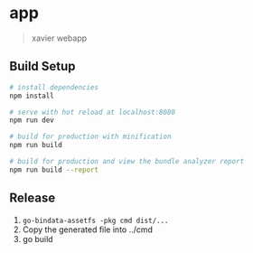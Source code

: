 # app

> xavier webapp

## Build Setup

``` bash
# install dependencies
npm install

# serve with hot reload at localhost:8080
npm run dev

# build for production with minification
npm run build

# build for production and view the bundle analyzer report
npm run build --report
```

## Release

1. `go-bindata-assetfs -pkg cmd dist/...`
2. Copy the generated file into ../cmd
3. go build

